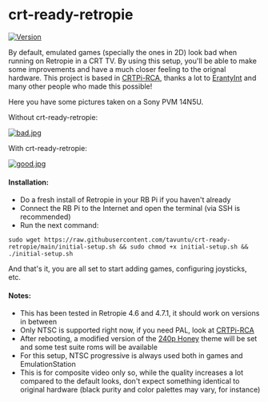 # crt-ready-retropie

[![Version](http://img.shields.io/:beta-0.0.1-green.svg)](https://github.com/tavuntu/crt-ready-retropie)

By default, emulated games (specially the ones in 2D) look bad when running on Retropie in a CRT TV. By using this setup, you'll be able to make some improvements  and have a much closer feeling to the orignal hardware. This project is based in [CRTPi-RCA](https://github.com/crtpi/CRTPi-RCA), thanks a lot to [ErantyInt](https://github.com/crtpi) and many other people who made this possible!

Here you have some pictures taken on a Sony PVM 14N5U.

Without crt-ready-retropie:

[![bad.jpg](https://i.postimg.cc/4dGp93k0/bad.jpg)](https://postimg.cc/bG6GXpv0)

With crt-ready-retropie:

[![good.jpg](https://i.postimg.cc/3xycNk9F/good.jpg)](https://postimg.cc/w1pVbTC1)

#### Installation:

* Do a fresh install of Retropie in your RB Pi if you haven't already
* Connect the RB Pi to the Internet and open the terminal (via SSH is recommended)
* Run the next command:
```
sudo wget https://raw.githubusercontent.com/tavuntu/crt-ready-retropie/main/initial-setup.sh && sudo chmod +x initial-setup.sh && ./initial-setup.sh
```

And that's it, you are all set to start adding games, configuring joysticks, etc.


#### Notes:

* This has been tested in Retropie 4.6 and 4.7.1, it should work on versions in between
* Only NTSC is supported right now, if you need PAL, look at [CRTPi-RCA](https://github.com/crtpi/CRTPi-RCA)
* After rebooting, a modified version of the [240p Honey](https://github.com/PietDAmore/240p-Theme) theme will be set and some test suite roms will be available
* For this setup, NTSC progressive is always used both in games and EmulationStation
* This is for composite video only so, while the quality increases a lot compared to the default looks, don't expect something identical to original hardware (black purity and color palettes may vary, for instance)
